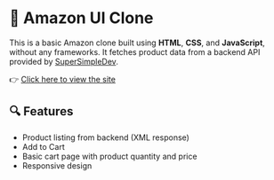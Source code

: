 # 🛒 Amazon UI Clone

This is a basic Amazon clone built using **HTML**, **CSS**, and **JavaScript**, without any frameworks. It fetches product data from a backend API provided by [SuperSimpleDev](https://supersimplebackend.dev/products).

👉 [Click here to view the site](https://raj-k-v.github.io/AmazonClone)

## 🔍 Features

- Product listing from backend (XML response)
- Add to Cart
- Basic cart page with product quantity and price
- Responsive design 
